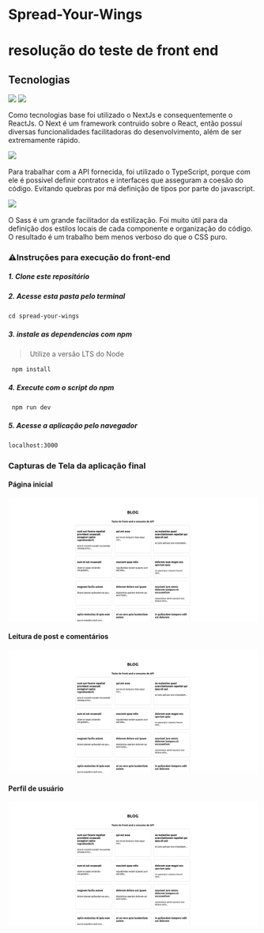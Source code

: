 # Spread-Your-Wings

# resolução do teste de front end

## Tecnologias

<img src="https://img.shields.io/badge/react-%2320232a.svg?style=for-the-badge&logo=react&logoColor=%2361DAFB" />
<img src="https://img.shields.io/badge/Next-black?style=for-the-badge&logo=next.js&logoColor=white"/>

Como tecnologias base foi utilizado o NextJs e consequentemente o ReactJs. O Next é um framework contruido sobre o React, então possuí diversas funcionalidades facilitadoras do desenvolvimento, além de ser extremamente rápido.


<img src="https://img.shields.io/badge/typescript-%23007ACC.svg?style=for-the-badge&logo=typescript&logoColor=white"/>

Para trabalhar com a API fornecida, foi utilizado o TypeScript, porque com ele é possivel definir contratos e interfaces que asseguram a coesão do código. Evitando quebras por má definição de tipos por parte do javascript.

<img src="https://img.shields.io/badge/SASS-hotpink.svg?style=for-the-badge&logo=SASS&logoColor=white"/>

O Sass é um grande facilitador da estilização. Foi muito útil para da definição dos estilos locais de cada componente e organização do código. O resultado é um trabalho bem menos verboso do que o CSS puro.

### ⚠️Instruções para execução do front-end
 
##### 1. Clone este repositório 
  
##### 2. Acesse esta pasta pelo terminal 
```bash  
cd spread-your-wings
```

##### 3. instale as dependencias com npm 
> Utilize a versão LTS do Node 
```bash 
 npm install 
```
##### 4. Execute com o script do npm
```bash 
 npm run dev 
``` 
  
##### 5. Acesse a aplicação pelo navegador 
```bash 
localhost:3000 
```
 
### Capturas de Tela da aplicação final 

#### Página inicial
<img src="./docs/print1.png"/>

#### Leitura de post e comentários
<img src="./docs/print1.png"/>

#### Perfil de usuário
<img src="./docs/print1.png"/>